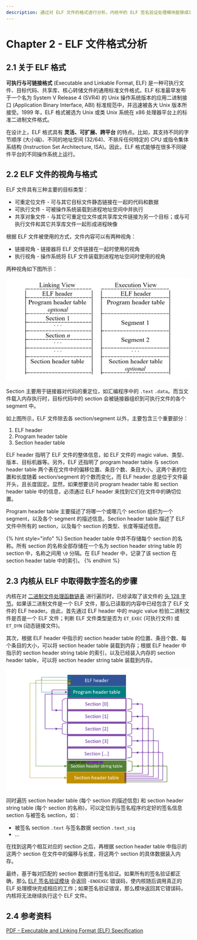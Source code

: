 ```yaml
---
description: 通过对 ELF 文件的格式进行分析，内核中的 ELF 签名验证处理模块能够成功取得签名程序附在 ELF 文件中的数字签名，从而能够进一步进行签名验证。
---
```


# Chapter 2 - ELF 文件格式分析

## 2.1 关于 ELF 格式

**可执行与可链接格式** \(Executable and Linkable Format, ELF\) 是一种可执行文件、目标代码、共享库、核心转储文件的通用标准文件格式。ELF 标准最早发布于一个名为 System V Release 4 \(SVR4\) 的 Unix 操作系统版本的应用二进制接口 \(Application Binary Interface, ABI\) 标准规范中，并迅速被各大 Unix 版本所接受。1999 年，ELF 格式被选为 Unix 或类 Unix 系统在 x86 处理器平台上的标准二进制文件格式。

在设计上，ELF 格式具有 **灵活、可扩展、跨平台** 的特点。比如，其支持不同的字节顺序 \(大小端\)、不同的地址空间 \(32/64\)、不排斥任何特定的 CPU 或指令集体系结构 \(Instruction Set Architecture, ISA\)。因此，ELF 格式能够在很多不同硬件平台的不同操作系统上运行。

## 2.2 ELF 文件的视角与格式

ELF 文件具有三种主要的目标类型：

* 可重定位文件 - 可与其它目标文件静态链接在一起的代码和数据
* 可执行文件 - 可被操作系统装载到进程地址空间中并执行
* 共享对象文件 - 与其它可重定位文件或共享库文件链接为另一个目标；或与可执行文件和其它共享库文件一起形成进程映像

根据 ELF 文件被使用的方式，文件内容可以有两种视角：

* 链接视角 - 链接器将 ELF 文件链接在一起时使用的视角
* 执行视角 - 操作系统将 ELF 文件装载到进程地址空间时使用的视角

两种视角如下图所示：

![ELF &#x89C6;&#x89D2;](../.gitbook/assets/elf-view.png)

Section 主要用于链接器对代码的重定位，如汇编程序中的 `.text` `.data`。而当文件载入内存执行时，目标代码中的 section 会被链接器组织到可执行文件的各个 segment 中。

如上图所示，ELF 文件除去各 section/segment 以外，主要包含三个重要部分：

1. ELF header
2. Program header table
3. Section header table

ELF header 指明了 ELF 文件的整体信息，如 ELF 文件的 magic value、类型、版本、目标机器等。另外，ELF 还指明了 program header table 与 section header table 两个表在文件中的偏移位置、条目个数、条目大小。这两个表的位置和长度随着 section/segment 的个数而变化，而 ELF header 总是位于文件最开头，且长度固定。显然，如果想要访问 program header table 和 section header table 中的信息，必须通过 ELF header 来找到它们在文件中的确切位置。

Program header table 主要描述了将哪一个或哪几个 section 组织为一个 segment，以及各个 segment 的描述信息。Section header table 描述了 ELF 文件中所有的 section，以及每个 section 的类型、长度等描述信息。

{% hint style="info" %}
Section header table 中并不存储每个 section 的名称。所有 section 的名称全部存储在一个名为 section header string table 的 section 中，名称之间用 `\0` 分隔。在 ELF header 中，记录了该 section 在 section header table 中的索引。
{% endhint %}

## 2.3 内核从 ELF 中取得数字签名的步骤

内核在对 [二进制文件处理函数链表](chapter-1-binary-execution-procedure.md#15-dui-elf-wen-jian-jin-hang-qian-ming-yan-zheng-de-si-lu) 进行遍历时，已经读取了该文件的 [头 128 字节](chapter-1-binary-execution-procedure.md#12-nei-he-ru-he-shi-bie-bu-tong-ge-shi-de-er-jin-zhi-wen-jian)。如果该二进制文件是一个 ELF 文件，那么已读取的内容中已经包含了 ELF 文件的 ELF header。由此，首先通过 ELF header 中的 magic value 检验二进制文件是否是一个 ELF 文件；判断 ELF 文件类型是否为 `ET_EXEC` \(可执行文件\) 或 `ET_DYN` \(动态链接文件\)。

其次，根据 ELF header 中指示的 section header table 的位置、条目个数、每个条目的大小，可以将 section header table 装载到内存；根据 ELF header 中指示的 section header string table 的索引，以及已经装入内存的 section header table，可以将 section header string table 装载到内存。

![ELF &#x6587;&#x4EF6;&#x4E2D;&#x7684;&#x7ED3;&#x6784;&#x5E03;&#x5C40;](../.gitbook/assets/elf-layout.png)

同时遍历 section header table \(每个 section 的描述信息\) 和 section header string table \(每个 section 的名称\)，可以定位到与签名程序约定好的签名信息 section 与被签名 section，如：

* 被签名 section `.text` 与签名数据 section `.text_sig`
* ...

在找到这两个相互对应的 section 之后，再根据 section header table 中指示的这两个 section 在文件中的偏移与长度，将这两个 section 的具体数据装入内存。

最终，基于每对匹配的 section 数据进行签名验证。如果所有的签名验证都正确，那么 [ELF 签名验证模块](chapter-1-binary-execution-procedure.md#15-dui-elf-wen-jian-jin-hang-qian-ming-yan-zheng-de-si-lu) 会返回 `-ENOEXEC` 错误码，使内核随后调用真正的 ELF 处理模块完成相应的工作；如果签名验证错误，那么模块返回其它错误码，内核将无法继续执行这个 ELF 文件。

## 2.4 参考资料

[PDF - Executable and Linking Format \(ELF\) Specification](http://www.skyfree.org/linux/references/ELF_Format.pdf)

